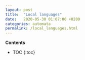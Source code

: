 ```yaml
---
layout: post
title:  "Local languages"
date:   2020-05-30 01:07:00 +0200
categories: automata
permalink: /local_languages.html
---
```

**Contents**
* TOC
{:toc}
  




 

